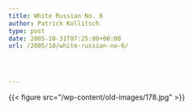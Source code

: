 ```yaml
---
title: White Russian No. 6
author: Patrick Kollitsch
type: post
date: 2005-10-31T07:25:00+00:00
url: /2005/10/white-russian-no-6/




---
```

{{< figure src="/wp-content/old-images/178.jpg" >}}